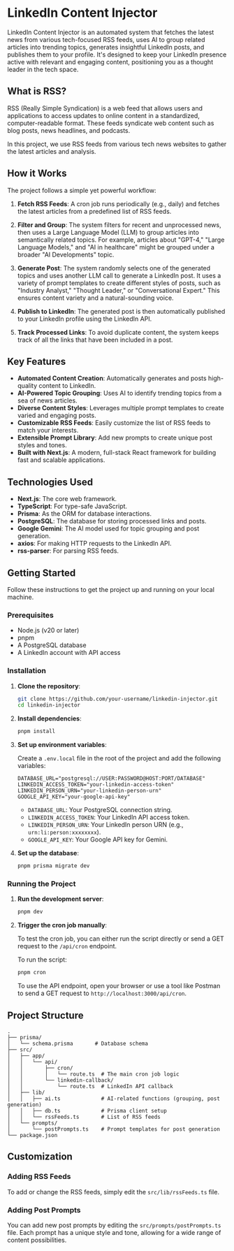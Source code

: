 # LinkedIn Content Injector

LinkedIn Content Injector is an automated system that fetches the latest news from various tech-focused RSS feeds, uses AI to group related articles into trending topics, generates insightful LinkedIn posts, and publishes them to your profile. It's designed to keep your LinkedIn presence active with relevant and engaging content, positioning you as a thought leader in the tech space.

## What is RSS?

RSS (Really Simple Syndication) is a web feed that allows users and applications to access updates to online content in a standardized, computer-readable format. These feeds syndicate web content such as blog posts, news headlines, and podcasts.

In this project, we use RSS feeds from various tech news websites to gather the latest articles and analysis.

## How it Works

The project follows a simple yet powerful workflow:

1.  **Fetch RSS Feeds**: A cron job runs periodically (e.g., daily) and fetches the latest articles from a predefined list of RSS feeds.

2.  **Filter and Group**: The system filters for recent and unprocessed news, then uses a Large Language Model (LLM) to group articles into semantically related topics. For example, articles about "GPT-4," "Large Language Models," and "AI in healthcare" might be grouped under a broader "AI Developments" topic.

3.  **Generate Post**: The system randomly selects one of the generated topics and uses another LLM call to generate a LinkedIn post. It uses a variety of prompt templates to create different styles of posts, such as "Industry Analyst," "Thought Leader," or "Conversational Expert." This ensures content variety and a natural-sounding voice.

4.  **Publish to LinkedIn**: The generated post is then automatically published to your LinkedIn profile using the LinkedIn API.

5.  **Track Processed Links**: To avoid duplicate content, the system keeps track of all the links that have been included in a post.

## Key Features

*   **Automated Content Creation**: Automatically generates and posts high-quality content to LinkedIn.
*   **AI-Powered Topic Grouping**: Uses AI to identify trending topics from a sea of news articles.
*   **Diverse Content Styles**: Leverages multiple prompt templates to create varied and engaging posts.
*   **Customizable RSS Feeds**: Easily customize the list of RSS feeds to match your interests.
*   **Extensible Prompt Library**: Add new prompts to create unique post styles and tones.
*   **Built with Next.js**: A modern, full-stack React framework for building fast and scalable applications.

## Technologies Used

*   **Next.js**: The core web framework.
*   **TypeScript**: For type-safe JavaScript.
*   **Prisma**: As the ORM for database interactions.
*   **PostgreSQL**: The database for storing processed links and posts.
*   **Google Gemini**: The AI model used for topic grouping and post generation.
*   **axios**: For making HTTP requests to the LinkedIn API.
*   **rss-parser**: For parsing RSS feeds.

## Getting Started

Follow these instructions to get the project up and running on your local machine.

### Prerequisites

*   Node.js (v20 or later)
*   pnpm
*   A PostgreSQL database
*   A LinkedIn account with API access

### Installation

1.  **Clone the repository**:

    ```bash
    git clone https://github.com/your-username/linkedin-injector.git
    cd linkedin-injector
    ```

2.  **Install dependencies**:

    ```bash
    pnpm install
    ```

3.  **Set up environment variables**:

    Create a `.env.local` file in the root of the project and add the following variables:

    ```env
    DATABASE_URL="postgresql://USER:PASSWORD@HOST:PORT/DATABASE"
    LINKEDIN_ACCESS_TOKEN="your-linkedin-access-token"
    LINKEDIN_PERSON_URN="your-linkedin-person-urn"
    GOOGLE_API_KEY="your-google-api-key"
    ```

    *   `DATABASE_URL`: Your PostgreSQL connection string.
    *   `LINKEDIN_ACCESS_TOKEN`: Your LinkedIn API access token.
    *   `LINKEDIN_PERSON_URN`: Your LinkedIn person URN (e.g., `urn:li:person:xxxxxxxx`).
    *   `GOOGLE_API_KEY`: Your Google API key for Gemini.

4.  **Set up the database**:

    ```bash
    pnpm prisma migrate dev
    ```

### Running the Project

1.  **Run the development server**:

    ```bash
    pnpm dev
    ```

2.  **Trigger the cron job manually**:

    To test the cron job, you can either run the script directly or send a GET request to the `/api/cron` endpoint.

    To run the script:

    ```bash
    pnpm cron
    ```

    To use the API endpoint, open your browser or use a tool like Postman to send a GET request to `http://localhost:3000/api/cron`.

## Project Structure

```
.
├── prisma/
│   └── schema.prisma       # Database schema
├── src/
│   ├── app/
│   │   └── api/
│   │       ├── cron/
│   │       │   └── route.ts  # The main cron job logic
│   │       └── linkedin-callback/
│   │           └── route.ts  # LinkedIn API callback
│   ├── lib/
│   │   ├── ai.ts             # AI-related functions (grouping, post generation)
│   │   ├── db.ts             # Prisma client setup
│   │   └── rssFeeds.ts       # List of RSS feeds
│   └── prompts/
│       └── postPrompts.ts    # Prompt templates for post generation
└── package.json
```

## Customization

### Adding RSS Feeds

To add or change the RSS feeds, simply edit the `src/lib/rssFeeds.ts` file.

### Adding Post Prompts

You can add new post prompts by editing the `src/prompts/postPrompts.ts` file. Each prompt has a unique style and tone, allowing for a wide range of content possibilities.
